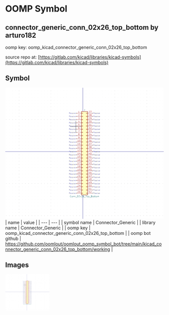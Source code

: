# OOMP Symbol  
## connector_generic_conn_02x26_top_bottom  by arturo182  
  
oomp key: oomp_kicad_connector_generic_conn_02x26_top_bottom  
  
source repo at: [https://gitlab.com/kicad/libraries/kicad-symbols](https://gitlab.com/kicad/libraries/kicad-symbols)  
## Symbol  
  
[![working.png](working_600.png)](working.png)  
| name | value | 
| --- | --- | 
| symbol name | Connector_Generic | 
| library name | Connector_Generic | 
| oomp key | oomp_kicad_connector_generic_conn_02x26_top_bottom | 
| oomp bot github | https://github.com/oomlout/oomlout_oomp_symbol_bot/tree/main/kicad_connector_generic_conn_02x26_top_bottom/working | 
## Images  
  
[![working.png](working_140.png)](working.png)  
